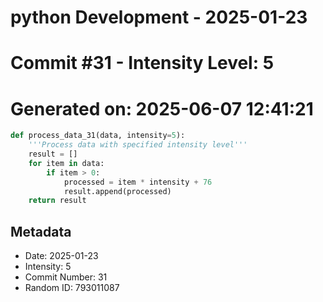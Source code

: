 ﻿# python Development - 2025-01-23
# Commit #31 - Intensity Level: 5
# Generated on: 2025-06-07 12:41:21
```python
def process_data_31(data, intensity=5):
    '''Process data with specified intensity level'''
    result = []
    for item in data:
        if item > 0:
            processed = item * intensity + 76
            result.append(processed)
    return result
```
## Metadata
- Date: 2025-01-23
- Intensity: 5
- Commit Number: 31
- Random ID: 793011087
